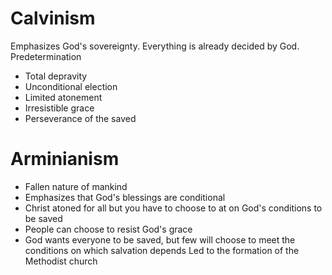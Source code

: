 # Calvinism
Emphasizes God's sovereignty. Everything is already decided by God. Predetermination
- Total depravity
- Unconditional election
- Limited atonement
- Irresistible grace
- Perseverance of the saved
# Arminianism
- Fallen nature of mankind
- Emphasizes that God's blessings are conditional
- Christ atoned for all but you have to choose to at on God's conditions to be saved
- People can choose to resist God's grace
- God wants everyone to be saved, but few will choose to meet the conditions on which salvation depends
Led to the formation of the Methodist church